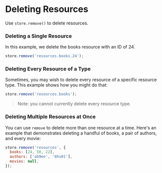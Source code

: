 # Deleting Resources

Use `store.remove()` to delete resources.

### Deleting a Single Resource

In this example, we delete the books resource with an ID of 24.

```js
store.remove('resources.books.24');
```

### Deleting Every Resource of a Type

Sometimes, you may wish to delete every resource of a specific resource type.
This example shows how you might do that:

```js
store.remove('resources.books');
```

> Note: you cannot currently delete every resource type.

### Deleting Multiple Resources at Once

You can use `remove` to delete more than one resource at a time. Here's an example
that demonstrates deleting a handful of books, a pair of authors, and every movie:

```js
store.remove('resources', {
  books: [24, 50, 22],
  authors: ['ab9ee', '8hx01'],
  movies: null,
});
```
